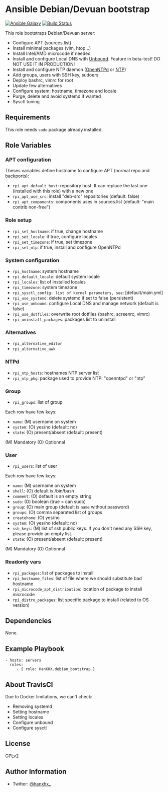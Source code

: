 Ansible Debian/Devuan bootstrap
===============================

[![Ansible Galaxy](http://img.shields.io/badge/ansible--galaxy-HanXHX.debian_bootstrap-blue.svg)](https://galaxy.ansible.com/HanXHX/debian_bootstrap) [![Build Status](https://travis-ci.org/HanXHX/ansible-debian-bootstrap.svg?branch=master)](https://travis-ci.org/HanXHX/ansible-debian-bootstrap)

This role bootstraps Debian/Devuan server:

- Configure APT (sources.list)
- Install minimal packages (vim, htop...)
- Install Intel/AMD microcode if needed
- Install and configure Local DNS with [Unbound](https://www.unbound.net). Feature in beta-test! DO NOT USE IT IN PRODUCTION!
- Install and configure NTP daemon ([OpenNTPd](http://www.openntpd.org/) or [NTP](http://support.ntp.org/))
- Add groups, users with SSH key, sudoers
- Deploy bashrc, vimrc for root
- Update few alternatives
- Configure system: hostname, timezone and locale
- Purge, delete and avoid systemd if wanted
- Sysctl tuning


Requirements
------------

This role needs `sudo` package already installed.

Role Variables
--------------

### APT configuration

Theses variables define hostname to configure APT (normal repo and backports):

- `rpi_apt_default_host`: repository host. It can replace the last one (installed with this role) with a new one
- `rpi_apt_use_src`: install "deb-src" repositories (default: false)
- `rpi_apt_components`: components uses in sources.list (default: "main contrib non-free")

### Role setup

- `rpi_set_hostname`: if true, change hostname
- `rpi_set_locale`: if true, configure locales
- `rpi_set_timezone`: if true, set timezone
- `rpi_set_ntp`: if true, install and configure OpenNTPd

### System configuration

- `rpi_hostname`: system hostname
- `rpi_default_locale`: default system locale
- `rpi_locales`: list of installed locales
- `rpi_timezone`: system timezone
- `rpi_sysctl_config: list of kernel parameters, see`: [default/main.yml]
- `rpi_use_systemd`: delete systemd if set to false (persistent)
- `rpi_use_unbound`: configure Local DNS and manage network (default is false)
- `rpi_use_dotfiles`: overwrite root dotfiles (bashrc, screenrc, vimrc)
- `rpi_uninstall_packages`: packages list to uninstall

### Alternatives

- `rpi_alternative_editor`
- `rpi_alternative_awk`

### NTPd

- `rpi_ntp_hosts`: hostnames NTP server list
- `rpi_ntp_pkg`: package used to provide NTP: "openntpd" or "ntp"

### Group

- `rpi_groups`: list of group

Each row have few keys:

- `name`: (M) username on system
- `system`: (O) yes/no (default: no)
- `state`: (O) present/absent (default: present)

(M) Mandatory
(O) Optionnal

### User

- `rpi_users`: list of user

Each row have few keys:

- `name`: (M) username on system
- `shell`: (O) default is /bin/bash
- `comment`: (O) default is an empty string
- `sudo`: (O) boolean (true = can sudo)
- `group`: (O) main group (default is `name` without password)
- `groups`: (O) comma separated list of groups
- `createhome`: (O) yes/no
- `system`: (O) yes/no (default: no)
- `ssh_keys`: (M) list of ssh public keys. If you don't need any SSH key, please provide an empty list.
- `state`: (O) present/absent (default: present)

(M) Mandatory
(O) Optionnal

### Readonly vars

- `rpi_packages`: list of packages to install
- `rpi_hostname_files`: list of file where we should substitute bad hostname
- `rpi_microcode_apt_distribution`: location of package to install microcode
- `rpi_distro_packages`: list specific package to install (related to OS version)

Dependencies
------------

None.

Example Playbook
----------------

    - hosts: servers
      roles:
         - { role: HanXHX.debian_bootstrap }


About TravisCI
--------------

Due to Docker limitations, we can't check:

- Removing systemd
- Setting hostname
- Setting locales
- Configure unbound
- Configure sysctl


License
-------

GPLv2

Author Information
------------------

- Twitter: [@hanxhx_](https://twitter.com/hanxhx_)
